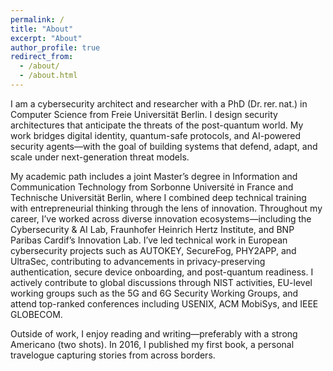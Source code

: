 ```yaml
---
permalink: /
title: "About"
excerpt: "About"
author_profile: true
redirect_from: 
  - /about/
  - /about.html
---
```

I am a cybersecurity architect and researcher with a PhD (Dr. rer. nat.) in Computer Science from Freie Universität Berlin. I design security architectures that anticipate the threats of the post-quantum world. My work bridges digital identity, quantum-safe protocols, and AI-powered security agents—with the goal of building systems that defend, adapt, and scale under next-generation threat models.

My academic path includes a joint Master’s degree in Information and Communication Technology from Sorbonne Université in France and Technische Universität Berlin, where I combined deep technical training with entrepreneurial thinking through the lens of innovation. Throughout my career, I’ve worked across diverse innovation ecosystems—including the Cybersecurity & AI Lab, Fraunhofer Heinrich Hertz Institute, and BNP Paribas Cardif’s Innovation Lab. I’ve led technical work in European cybersecurity projects such as AUTOKEY, SecureFog, PHY2APP, and UltraSec, contributing to advancements in privacy-preserving authentication, secure device onboarding, and post-quantum readiness. I actively contribute to global discussions through NIST activities, EU-level working groups such as the 5G and 6G Security Working Groups, and attend top-ranked conferences including USENIX, ACM MobiSys, and IEEE GLOBECOM.

Outside of work, I enjoy reading and writing—preferably with a strong Americano (two shots). In 2016, I published my first book, a personal travelogue capturing stories from across borders.
